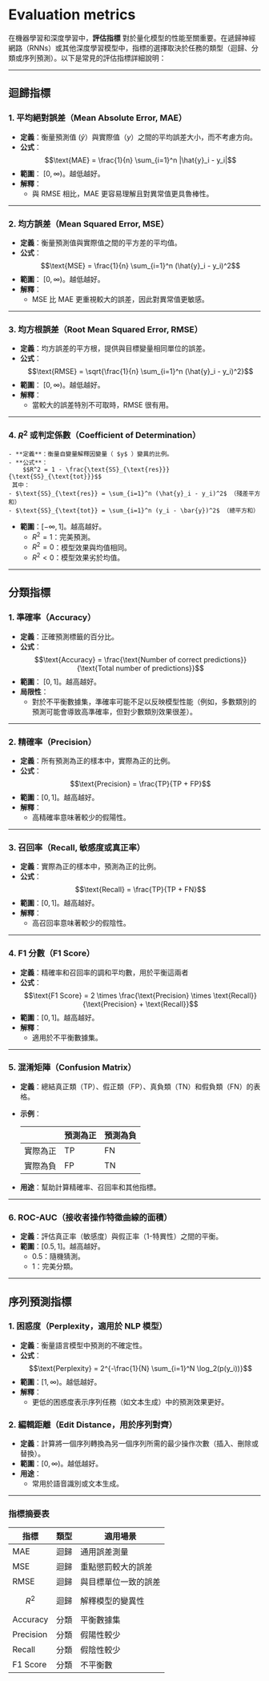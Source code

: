 # Evaluation metrics
在機器學習和深度學習中，**評估指標** 對於量化模型的性能至關重要。在遞歸神經網路（RNNs）或其他深度學習模型中，指標的選擇取決於任務的類型（迴歸、分類或序列預測）。以下是常見的評估指標詳細說明：

---

## **迴歸指標**
### 1. **平均絕對誤差（Mean Absolute Error, MAE）**
   - **定義**：衡量預測值 $(\hat{y}$）與實際值（$y$）之間的平均誤差大小，而不考慮方向。
   - **公式**：
     $$\text{MAE} = \frac{1}{n} \sum_{i=1}^n |\hat{y}_i - y_i|$$
   - **範圍**： $[0, \infty)$。越低越好。
   - **解釋**：
     - 與 RMSE 相比，MAE 更容易理解且對異常值更具魯棒性。

---

### 2. **均方誤差（Mean Squared Error, MSE）**
   - **定義**：衡量預測值與實際值之間的平方差的平均值。
   - **公式**：
     $$\text{MSE} = \frac{1}{n} \sum_{i=1}^n (\hat{y}_i - y_i)^2$$
   - **範圍**： $[0, \infty)$。越低越好。
   - **解釋**：
     - MSE 比 MAE 更重視較大的誤差，因此對異常值更敏感。

---

### 3. **均方根誤差（Root Mean Squared Error, RMSE）**
   - **定義**：均方誤差的平方根，提供與目標變量相同單位的誤差。
   - **公式**：
     $$\text{RMSE} = \sqrt{\frac{1}{n} \sum_{i=1}^n (\hat{y}_i - y_i)^2}$$
   - **範圍**： $[0, \infty)$。越低越好。
   - **解釋**：
     - 當較大的誤差特別不可取時，RMSE 很有用。

---

### 4. **$R^2$ 或判定係數（Coefficient of Determination）**

    - **定義**：衡量自變量解釋因變量（ $y$ ）變異的比例。
    - **公式**：
        $$R^2 = 1 - \frac{\text{SS}_{\text{res}}}{\text{SS}_{\text{tot}}}$$ 
     其中：
    - $\text{SS}_{\text{res}} = \sum_{i=1}^n (\hat{y}_i - y_i)^2$ （殘差平方和）
    - $\text{SS}_{\text{tot}} = \sum_{i=1}^n (y_i - \bar{y})^2$ （總平方和）
   - **範圍**：$[-\infty, 1]$。越高越好。
     - $R^2 = 1$：完美預測。
     - $R^2 = 0$：模型效果與均值相同。
     - $R^2 < 0$：模型效果劣於均值。

---

## **分類指標**
### 1. **準確率（Accuracy）**
   - **定義**：正確預測標籤的百分比。
   - **公式**：
     $$\text{Accuracy} = \frac{\text{Number of correct predictions}}{\text{Total number of predictions}}$$
   - **範圍**： $[0, 1]$。越高越好。
   - **局限性**：
     - 對於不平衡數據集，準確率可能不足以反映模型性能（例如，多數類別的預測可能會導致高準確率，但對少數類別效果很差）。

---

### 2. **精確率（Precision）**
   - **定義**：所有預測為正的樣本中，實際為正的比例。
   - **公式**：
     $$\text{Precision} = \frac{TP}{TP + FP}$$
   - **範圍**：$[0, 1]$。越高越好。
   - **解釋**：
     - 高精確率意味著較少的假陽性。

---

### 3. **召回率（Recall, 敏感度或真正率）**
   - **定義**：實際為正的樣本中，預測為正的比例。
   - **公式**：
     $$\text{Recall} = \frac{TP}{TP + FN}$$
   - **範圍**：$[0, 1]$。越高越好。
   - **解釋**：
     - 高召回率意味著較少的假陰性。

---

### 4. **F1 分數（F1 Score）**

   - **定義**：精確率和召回率的調和平均數，用於平衡這兩者
   - **公式**：
     $$\text{F1 Score} = 2 \times \frac{\text{Precision} \times \text{Recall}}{\text{Precision} + \text{Recall}}$$
   - **範圍**：$[0, 1]$。越高越好。
   - **解釋**：
     - 適用於不平衡數據集。

---

### 5. **混淆矩陣（Confusion Matrix）**
   - **定義**：總結真正類（TP）、假正類（FP）、真負類（TN）和假負類（FN）的表格。
   - **示例**：

     |               | 預測為正 | 預測為負 |
     |---------------|----------|----------|
     | 實際為正      | TP       | FN       |
     | 實際為負      | FP       | TN       |

   - **用途**：幫助計算精確率、召回率和其他指標。

---

### 6. **ROC-AUC（接收者操作特徵曲線的面積）**
   - **定義**：評估真正率（敏感度）與假正率（1-特異性）之間的平衡。
   - **範圍**：$[0.5, 1]$。越高越好。
     - 0.5：隨機猜測。
     - 1：完美分類。

---

## **序列預測指標**
### 1. **困惑度（Perplexity，適用於 NLP 模型）**
   - **定義**：衡量語言模型中預測的不確定性。
   - **公式**：
     $$\text{Perplexity} = 2^{-\frac{1}{N} \sum_{i=1}^N \log_2(p(y_i))}$$
   - **範圍**：$[1, \infty)$。越低越好。
   - **解釋**：
     - 更低的困惑度表示序列任務（如文本生成）中的預測效果更好。

### 2. **編輯距離（Edit Distance，用於序列對齊）**
   - **定義**：計算將一個序列轉換為另一個序列所需的最少操作次數（插入、刪除或替換）。
   - **範圍**：$[0, \infty)$。越低越好。
   - **用途**：
     - 常用於語音識別或文本生成。

---

### 指標摘要表

| 指標            | 類型          | 適用場景                       |
|-----------------|--------------|------------------------------|
| MAE            | 迴歸         | 通用誤差測量                  |
| MSE            | 迴歸         | 重點懲罰較大的誤差             |
| RMSE           | 迴歸         | 與目標單位一致的誤差            |
| $$R^2$$        | 迴歸         | 解釋模型的變異性                |
| Accuracy       | 分類         | 平衡數據集                     |
| Precision      | 分類         | 假陽性較少                     |
| Recall         | 分類         | 假陰性較少                     |
| F1 Score       | 分類         | 不平衡數